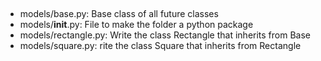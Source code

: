 ##
- models/base.py: Base class of all future classes
- models/__init__.py: File to make the folder a python package
- models/rectangle.py: Write the class Rectangle that inherits from Base
- models/square.py: rite the class Square that inherits from Rectangle
